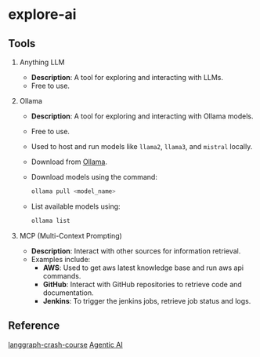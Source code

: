# explore-ai

## Tools

1. Anything LLM
   - **Description**: A tool for exploring and interacting with LLMs.
   - Free to use.
2. Ollama
   - **Description**: A tool for exploring and interacting with Ollama models.
   - Free to use.
   - Used to host and run models like `llama2`, `llama3`, and `mistral` locally.
   - Download from [Ollama](https://ollama.com/).
   - Download models using the command:

     ```bash
     ollama pull <model_name>
     ```

   - List available models using:

     ```bash
     ollama list
     ```

3. MCP (Multi-Context Prompting)
   - **Description**: Interact with other sources for information retrieval.
   - Examples include:
     - **AWS**: Used to get aws latest knowledge base and run aws api commands.
     - **GitHub**: Interact with GitHub repositories to retrieve code and documentation.
     - **Jenkins**: To trigger the jenkins jobs, retrieve job status and logs.

## Reference

[langgraph-crash-course](https://github.com/codebasics/langgraph-crash-course)
[Agentic AI](https://www.youtube.com/watch?v=15_pppse4fY&list=PLeo1K3hjS3utjalsQ32f6fYcLkWvf3-rA&index=6)